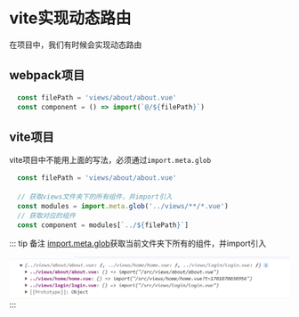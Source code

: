 # vite实现动态路由

在项目中，我们有时候会实现动态路由

## webpack项目

```js
  const filePath = 'views/about/about.vue'
  const component = () => import(`@/${filePath}`)
```

## vite项目

vite项目中不能用上面的写法，必须通过`import.meta.glob`

```js
  const filePath = 'views/about/about.vue'
  
  // 获取views文件夹下的所有组件，并import引入
  const modules = import.meta.glob('../views/**/*.vue')
  // 获取对应的组件 
  const component = modules[`../${filePath}`]
```

::: tip 备注
[import.meta.glob](https://cn.vitejs.dev/guide/migration-from-v2.html#importmetaglob)获取当前文件夹下所有的组件，并import引入

![Image text](../.vuepress/public/viteNotes/05/01.png)
:::
